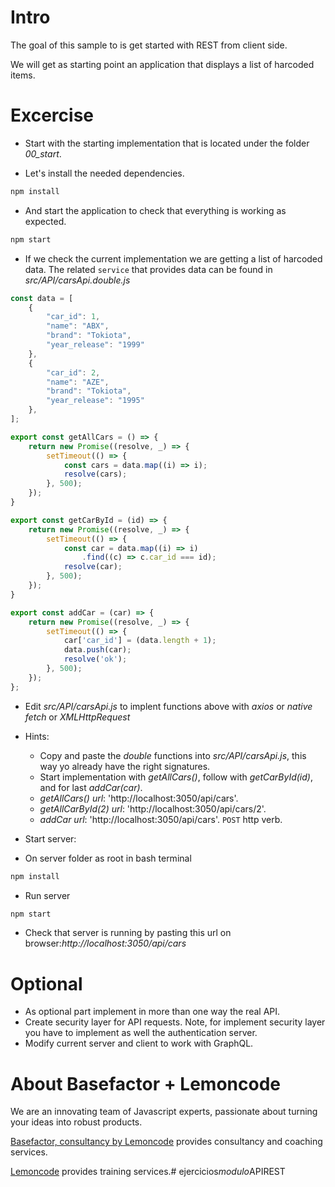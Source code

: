 # Intro

The goal of this sample to is get started with REST from client side.

We will get as starting point an application that displays a list of harcoded items.

# Excercise

- Start with the starting implementation that is located under the folder *00_start*.

- Let's install the needed dependencies.

```bash
npm install
```

- And start the application to check that everything is working as expected.

```bash
npm start
```

- If we check the current implementation we are getting a list of harcoded data. The related `service` that provides data can be found in _src/API/carsApi.double.js_

```javascript
const data = [
    {
        "car_id": 1,
        "name": "ABX",
        "brand": "Tokiota",
        "year_release": "1999"
    },
    {
        "car_id": 2,
        "name": "AZE",
        "brand": "Tokiota",
        "year_release": "1995"
    },
];

export const getAllCars = () => {
    return new Promise((resolve, _) => {
        setTimeout(() => {
            const cars = data.map((i) => i);
            resolve(cars);
        }, 500);
    });
}

export const getCarById = (id) => {
    return new Promise((resolve, _) => {
        setTimeout(() => {
            const car = data.map((i) => i)
                .find((c) => c.car_id === id);
            resolve(car);
        }, 500);
    });
}

export const addCar = (car) => {
    return new Promise((resolve, _) => {
        setTimeout(() => {
            car['car_id'] = (data.length + 1);
            data.push(car);
            resolve('ok');
        }, 500);
    }); 
};
```

- Edit _src/API/carsApi.js_ to implent functions above with _axios_ or _native fetch_ or _XMLHttpRequest_


- Hints:

  - Copy and paste the _double_ functions into _src/API/carsApi.js_, this way yo already have the right signatures.
  - Start implementation with _getAllCars()_, follow with _getCarById(id)_, and for last _addCar(car)_.
  - _getAllCars() url_: 'http://localhost:3050/api/cars'.
  - _getAllCarById(2) url_: 'http://localhost:3050/api/cars/2'.
  - _addCar url_: 'http://localhost:3050/api/cars'. `POST` http verb.

- Start server:

* On server folder as root in bash terminal

```bash
npm install
```

* Run server

```bash
npm start
```

* Check that server is running by pasting this url on browser:_http://localhost:3050/api/cars_

# Optional

* As optional part implement in more than one way the real API.
* Create security layer for API requests. Note, for implement security layer you have to implement as well the authentication server.
* Modify current server and client to work with GraphQL.

# About Basefactor + Lemoncode

We are an innovating team of Javascript experts, passionate about turning your ideas into robust products.

[Basefactor, consultancy by Lemoncode](http://www.basefactor.com) provides consultancy and coaching services.

[Lemoncode](http://lemoncode.net/services/en/#en-home) provides training services.#   e j e r c i c i o s _ m o d u l o _ A P I R E S T  
 